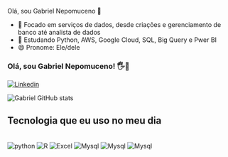 Olá, sou Gabriel Nepomuceno 👋

- 🔭 Focado em serviços de dados, desde criações e gerenciamento de banco até analista de dados
- 🌱 Estudando Python, AWS, Google Cloud, SQL, Big Query e Pwer BI
- 😄 Pronome: Ele/dele


### Olá, sou Gabriel Nepomuceno! 🖐👋

[![Linkedin](https://img.shields.io/badge/LinkedIn-0077B5?style=for-the-badge&logo=linkedin&logoColor=white)](https://www.linkedin.com/in/gabriel-nepomuceno-45a977136/)

![Gabriel GitHub stats](https://github-readme-stats.vercel.app/api?username=GabrielNepomuceno&show_icons=true&theme=onedark)

## Tecnologia que eu uso no meu dia

<div style="display: inline_block"><br/>
<img align="center" alt="python" src=https://img.shields.io/badge/Python-3776AB?style=for-the-badge&logo=python&logoColor=white/>
<img align="center" alt="R" src=https://img.shields.io/badge/R-276DC3?style=for-the-badge&logo=r&logoColor=white>
<img align="center" alt="Excel" src=https://img.shields.io/badge/Microsoft_Excel-217346?style=for-the-badge&logo=microsoft-excel&logoColor=white>
<img align="center" alt="Mysql" src=https://img.shields.io/badge/MySQL-00000F?style=for-the-badge&logo=mysql&logoColor=white>
<img align="center" alt="Mysql" src=https://img.shields.io/badge/Amazon_AWS-232F3E?style=for-the-badge&logo=amazon-aws&logoColor=white>
<img align="center" alt="Mysql" src=https://img.shields.io/badge/Google_Cloud-4285F4?style=for-the-badge&logo=google-cloud&logoColor=white>
